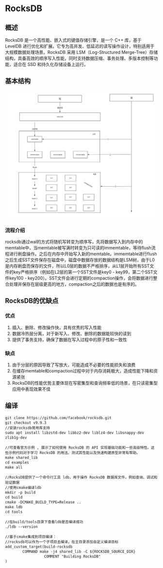 # RocksDB

## 概述

RocksDB 是一个高性能、嵌入式的键值存储引擎，是一个 C++ 库，基于 LevelDB 进行优化和扩展。它专为高并发、低延迟的读写操作设计，特别适用于大规模数据处理场景。RocksDB 采用 LSM（Log-Structured Merge-Tree）存储结构，具备高效的顺序写入性能，同时支持数据压缩、事务处理、多版本控制等功能，适合在 SSD 和持久化存储设备上运行。

## 基本结构

<img src="./images/rocksdb基本架构图.png" alt="RocksDB_introduction" style="zoom:150%;" />

### 流程介绍

rocksdb通过wal的方式将随机写转变为顺序写，先将数据写入到内存中的memtable中，当memtable被写满时转变为只可读的immemtable，等待flush流程进行刷盘操作。之后在内存中开始写入新的memtable。immemtable进行flush之后生成SST文件保存在磁盘中，磁盘中数据存放的数据结构是LSM树，由于L0是内存刷盘而保存的文件，所以L0层的数据不严格排序，从L1层开始所有SST文件的key严格排序（例如在L2层的第一个SST文件是key0 - key99，第二个SST文件key100 - key200）。SST文件会进行定期的compaction操作，会将数据进行整合处理并保存在层级更高的地方，compaction之后的数据也是有序的。

## RocksDB的优缺点

### 优点

1. 插入、删除、修改操作快，具有优秀的写入性能
2. 数据冷热层分离，对于新写入、修改、删除的数据能较快的读到
3. 提供了事务支持，确保了数据在写入过程中的原子性和一致性

### 缺点

1. 由于分层的原因导致了写放大，可能造成不必要的性能损失和浪费
2. 在缓存memtable和compaction过程中对于内存消耗极大，造成性能下降和资源紧张
3. RocksDB的性能优势主要体现在写密集型和查询频率低的场景，在只读密集型应用中表现效果不佳

## 编译

```
git clone https://github.com/facebook/rocksdb.git
git checkout v9.9.3
//安装rocksdb常用库支持
sudo apt install libzstd-dev libbz2-dev liblz4-dev libsnappy-dev zlib1g-dev			 		

//可查看官方示例 , 展示了如何使用 RocksDB 的 API 实现基础功能和一些高级特性。这些示例代码对于学习 RocksDB 的用法、测试其性能以及快速构建原型非常有帮助。
make shared_lib 
cd examples
make all

//RocksDB提供了一个命令行工具 ldb，用于操作 RocksDB 数据库文件，例如查询、调试和验证数据
//使用cmake编译ldb
mkdir -p build
cd build
cmake -DCMAKE_BUILD_TYPE=Release ..
make ldb
cd tools

//在build/tools目录下查看ldb是否编译成功
./ldb --version
  
//基于cmake集成到项目编译：   
//rocksdb可以作为一个子项目去编译，在主目录添加自定义编译目标
add_custom_target(build-rocksdb          
		COMMAND make -j4 shared_lib -C ${ROCKSDB_SOURCE_DIR}
                  COMMENT "Building RocksDB"    
) 
 
```
